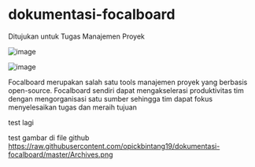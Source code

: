 # dokumentasi-focalboard
Ditujukan untuk Tugas Manajemen Proyek

![image](https://user-images.githubusercontent.com/54672222/236749831-df630d1b-e0df-4b6e-9e18-566e25f3bb68.png)

![image](https://user-images.githubusercontent.com/54672222/237049314-18666023-d693-48ef-9afb-62ad64263c5b.png)


Focalboard merupakan salah satu tools manajemen proyek yang berbasis open-source.
Focalboard sendiri dapat mengakselerasi produktivitas tim dengan mengorganisasi satu sumber sehingga tim dapat fokus menyelesaikan tugas dan meraih tujuan

test lagi

test gambar di file github
https://raw.githubusercontent.com/opickbintang19/dokumentasi-focalboard/master/Archives.png
